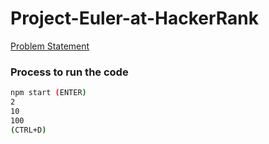 # Project-Euler-at-HackerRank

[Problem Statement](./euler001-English.pdf)

###  Process to run the code

```bash
npm start (ENTER)
2
10
100
(CTRL+D)
```